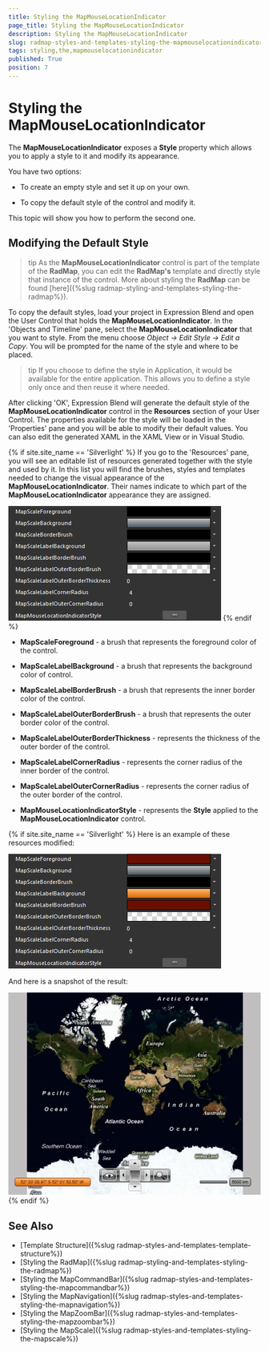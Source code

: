 ```yaml
---
title: Styling the MapMouseLocationIndicator
page_title: Styling the MapMouseLocationIndicator
description: Styling the MapMouseLocationIndicator
slug: radmap-styles-and-templates-styling-the-mapmouselocationindicator
tags: styling,the,mapmouselocationindicator
published: True
position: 7
---
```


# Styling the MapMouseLocationIndicator

The __MapMouseLocationIndicator__ exposes a __Style__ property which allows you to apply a style to it and modify its appearance.

You have two options:

* To create an empty style and set it up on your own. 

* To copy the default style of the control and modify it.

This topic will show you how to perform the second one.

## Modifying the Default Style

>tip As the __MapMouseLocationIndicator__ control is part of the template of the __RadMap__, you can edit the __RadMap's__ template and directly style that instance of the control. More about styling the __RadMap__ can be found [here]({%slug radmap-styling-and-templates-styling-the-radmap%}).

To copy the default styles, load your project in Expression Blend and open the User Control that holds the __MapMouseLocationIndicator__. In the 'Objects and Timeline' pane, select the __MapMouseLocationIndicator__ that you want to style. From the menu choose *Object -> Edit Style -> Edit a Copy*. You will be prompted for the name of the style and where to be placed.

>tip If you choose to define the style in Application, it would be available for the entire application. This allows you to define a style only once and then reuse it where needed.

After clicking 'OK', Expression Blend will generate the default style of the __MapMouseLocationIndicator__ control in the __Resources__ section of your User Control. The properties available for the style will be loaded in the 'Properties' pane and you will be able to modify their default values. You can also edit the generated XAML in the XAML View or in Visual Studio.

{% if site.site_name == 'Silverlight' %}
If you go to the 'Resources' pane, you will see an editable list of resources generated together with the style and used by it. In this list you will find the brushes, styles and templates needed to change the visual appearance of the __MapMouseLocationIndicator__. Their names indicate to which part of the __MapMouseLocationIndicator__ appearance they are assigned.

![](images/RadMap_StylesAndTemplates_StylingMapMouseLocationIndicator_01.png)
{% endif %}

* __MapScaleForeground__ - a brush that represents the foreground color of the control.

* __MapScaleLabelBackground__ - a brush that represents the background color of control.

* __MapScaleLabelBorderBrush__ - a brush that represents the inner border color of the control.

* __MapScaleLabelOuterBorderBrush__ - a brush that represents the outer border color of the control.

* __MapScaleLabelOuterBorderThickness__ - represents the thickness of the outer border of the control.

* __MapScaleLabelCornerRadius__ - represents the corner radius of the inner border of the control.

* __MapScaleLabelOuterCornerRadius__ - represents the corner radius of the outer border of the control.

* __MapMouseLocationIndicatorStyle__ - represents the __Style__ applied to the __MapMouseLocationIndicator__ control.

{% if site.site_name == 'Silverlight' %}
Here is an example of these resources modified:

![](images/RadMap_StylesAndTemplates_StylingMapMouseLocationIndicator_02.png)

And here is a snapshot of the result:

![](images/RadMap_StylesAndTemplates_StylingMapMouseLocationIndicator_03.png)
{% endif %}

## See Also
 * [Template Structure]({%slug radmap-styles-and-templates-template-structure%})
 * [Styling the RadMap]({%slug radmap-styling-and-templates-styling-the-radmap%})
 * [Styling the MapCommandBar]({%slug radmap-styles-and-templates-styling-the-mapcommandbar%})
 * [Styling the MapNavigation]({%slug radmap-styles-and-templates-styling-the-mapnavigation%})
 * [Styling the MapZoomBar]({%slug radmap-styles-and-templates-styling-the-mapzoombar%})
 * [Styling the MapScale]({%slug radmap-styles-and-templates-styling-the-mapscale%})